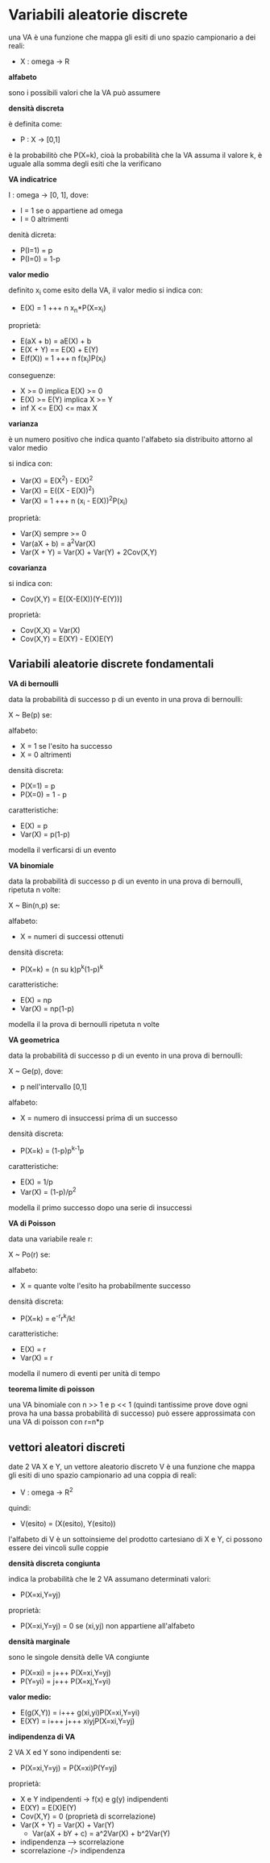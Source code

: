 # Variabili aleatorie discrete

una VA è una funzione che mappa gli esiti di uno spazio campionario a dei reali:
* X : omega -> R

**alfabeto**

sono i possibili valori che la VA può assumere

**densità discreta**

è definita come:
* P : X -> \[0,1\]

è la probabilitò che P(X=k), cioà la probabilità che la VA assuma il valore k, è uguale alla somma degli esiti che la verificano

**VA indicatrice**

I : omega -> \[0, 1\], dove:
* I = 1 se o appartiene ad omega
* I = 0 altrimenti

denità dicreta:
* P(I=1) = p
* P(I=0) = 1-p

**valor medio**

definito x<sub>i</sub> come esito della VA, il valor medio si indica con:
* E(X) = 1 +++ n x<sub>n</sub>\*P(X=x<sub>i</sub>) 

proprietà:
* E(aX + b) = aE(X) + b
* E(X + Y) == E(X) + E(Y)
* E(f(X)) = 1 +++ n f(x<sub>i</sub>)P(x<sub>i</sub>)

conseguenze:
* X >= 0 implica E(X) >= 0
* E(X) >= E(Y) implica X >= Y
* inf X <= E(X) <= max X

**varianza**

è un numero positivo che indica quanto l'alfabeto sia distribuito attorno al valor medio

si indica con:
* Var(X) = E(X<sup>2</sup>) - E(X)<sup>2</sup>
* Var(X) = E((X - E(X))<sup>2</sup>)
* Var(X) = 1 +++ n (x<sub>i</suB> - E(X))<sup>2</sup>P(x<sub>i</sub>)

proprietà:
* Var(X) sempre >= 0
* Var(aX + b) = a<sup>2</sup>Var(X)
* Var(X + Y) = Var(X) + Var(Y) + 2Cov(X,Y)

**covarianza**

si indica con:
* Cov(X,Y) = E\[(X-E(X))(Y-E(Y))\]

proprietà:
* Cov(X,X) = Var(X)
* Cov(X,Y) = E(XY) - E(X)E(Y)

## Variabili aleatorie discrete fondamentali


**VA di bernoulli**

data la probabilità di successo p di un evento in una prova di bernoulli:

X ~ Be(p) se:

alfabeto:
* X = 1 se l'esito ha successo
* X = 0 altrimenti

densità discreta:
* P(X=1) = p
* P(X=0) = 1 - p

caratteristiche:
* E(X) = p
* Var(X) = p(1-p) 

modella il verficarsi di un evento

**VA binomiale**

data la probabilità di successo p di un evento in una prova di bernoulli, ripetuta n volte:

X ~ Bin(n,p) se: 

alfabeto:
* X = numeri di successi ottenuti

densità discreta:
* P(X=k) = (n su k)p<sup>k</sup>(1-p)<sup>k</sup>

caratteristiche:
* E(X) = np
* Var(X) = np(1-p) 

modella il la prova di bernoulli ripetuta n volte

**VA geometrica**

data la probabilità di successo p di un evento in una prova di bernoulli:

X ~ Ge(p), dove: 
* p nell'intervallo \[0,1\]

alfabeto:
* X = numero di insuccessi prima di un successo

densità discreta:
* P(X=k) = (1-p)p<sup>k-1</sup>p

caratteristiche:
* E(X) = 1/p
* Var(X) = (1-p)/p<sup>2</sup>

modella il primo successo dopo una serie di insuccessi

**VA di Poisson**

data una variabile reale r:

X ~ Po(r) se: 

alfabeto:
* X = quante volte l'esito ha probabilmente successo

densità discreta:
* P(X=k) = e<sup>-r</sup>r<sup>k</sup>/k!

caratteristiche:
* E(X) = r
* Var(X) = r

modella il numero di eventi per unità di tempo

**teorema limite di poisson**

una VA binomiale con n >> 1 e p << 1 (quindi tantissime prove dove ogni prova ha una bassa probabilità di successo) può essere approssimata con una VA di poisson con r=n\*p

## vettori aleatori discreti

date 2 VA X e Y, un vettore aleatorio discreto V è una funzione che mappa gli esiti di uno spazio campionario ad una coppia di reali:
* V : omega -> R<sup>2</sup>

quindi:
* V(esito) = (X(esito), Y(esito))

l'alfabeto di V è un sottoinsieme del prodotto cartesiano di X e Y, ci possono essere dei vincoli sulle coppie

**densità discreta congiunta**

indica la probabilità che le 2 VA assumano determinati valori:
* P(X=xi,Y=yj)

proprietà:
* P(X=xi,Y=yj) = 0 se (xi,yj) non appartiene all'alfabeto

**densità marginale**

sono le singole densità delle VA congiunte

* P(X=xi) = j+++ P(X=xi,Y=yj)
* P(Y=yi) = j+++ P(X=xj,Y=yi)

**valor medio:**

* E(g(X,Y)) = i+++ g(xi,yi)P(X=xi,Y=yi)
* E(XY) = i+++ j+++ xiyjP(X=xi,Y=yj)

**indipendenza di VA**

2 VA X ed Y sono indipendenti se:
* P(X=xi,Y=yj) = P(X=xi)P(Y=yj)

proprietà:
* X e Y indipendenti -> f(x) e g(y) indipendenti
* E(XY) = E(X)E(Y)
* Cov(X,Y) = 0 (proprietà di scorrelazione)
* Var(X + Y) = Var(X) + Var(Y)
    * Var(aX + bY + c) = a^2Var(X) + b^2Var(Y)
* indipendenza --> scorrelazione
* scorrelazione -/> indipendenza